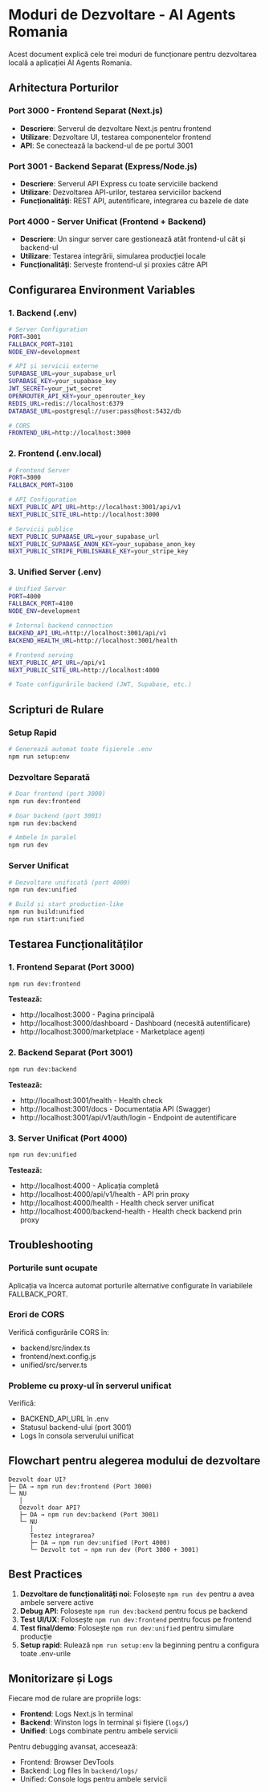 # Moduri de Dezvoltare - AI Agents Romania

Acest document explică cele trei moduri de funcționare pentru dezvoltarea locală a aplicației AI Agents Romania.

## Arhitectura Porturilor

### Port 3000 - Frontend Separat (Next.js)
- **Descriere**: Serverul de dezvoltare Next.js pentru frontend
- **Utilizare**: Dezvoltare UI, testarea componentelor frontend
- **API**: Se conectează la backend-ul de pe portul 3001

### Port 3001 - Backend Separat (Express/Node.js)
- **Descriere**: Serverul API Express cu toate serviciile backend
- **Utilizare**: Dezvoltarea API-urilor, testarea serviciilor backend
- **Funcționalități**: REST API, autentificare, integrarea cu bazele de date

### Port 4000 - Server Unificat (Frontend + Backend)
- **Descriere**: Un singur server care gestionează atât frontend-ul cât și backend-ul
- **Utilizare**: Testarea integrării, simularea producției locale
- **Funcționalități**: Servește frontend-ul și proxies către API

## Configurarea Environment Variables

### 1. Backend (.env)
```bash
# Server Configuration
PORT=3001
FALLBACK_PORT=3101
NODE_ENV=development

# API și servicii externe
SUPABASE_URL=your_supabase_url
SUPABASE_KEY=your_supabase_key
JWT_SECRET=your_jwt_secret
OPENROUTER_API_KEY=your_openrouter_key
REDIS_URL=redis://localhost:6379
DATABASE_URL=postgresql://user:pass@host:5432/db

# CORS
FRONTEND_URL=http://localhost:3000
```

### 2. Frontend (.env.local)
```bash
# Frontend Server
PORT=3000
FALLBACK_PORT=3100

# API Configuration
NEXT_PUBLIC_API_URL=http://localhost:3001/api/v1
NEXT_PUBLIC_SITE_URL=http://localhost:3000

# Servicii publice
NEXT_PUBLIC_SUPABASE_URL=your_supabase_url
NEXT_PUBLIC_SUPABASE_ANON_KEY=your_supabase_anon_key
NEXT_PUBLIC_STRIPE_PUBLISHABLE_KEY=your_stripe_key
```

### 3. Unified Server (.env)
```bash
# Unified Server
PORT=4000
FALLBACK_PORT=4100
NODE_ENV=development

# Internal backend connection
BACKEND_API_URL=http://localhost:3001/api/v1
BACKEND_HEALTH_URL=http://localhost:3001/health

# Frontend serving
NEXT_PUBLIC_API_URL=/api/v1
NEXT_PUBLIC_SITE_URL=http://localhost:4000

# Toate configurările backend (JWT, Supabase, etc.)
```

## Scripturi de Rulare

### Setup Rapid
```bash
# Generează automat toate fișierele .env
npm run setup:env
```

### Dezvoltare Separată
```bash
# Doar frontend (port 3000)
npm run dev:frontend

# Doar backend (port 3001)
npm run dev:backend

# Ambele în paralel
npm run dev
```

### Server Unificat
```bash
# Dezvoltare unificată (port 4000)
npm run dev:unified

# Build și start production-like
npm run build:unified
npm run start:unified
```

## Testarea Funcționalităților

### 1. Frontend Separat (Port 3000)
```bash
npm run dev:frontend
```
**Testează:**
- http://localhost:3000 - Pagina principală
- http://localhost:3000/dashboard - Dashboard (necesită autentificare)
- http://localhost:3000/marketplace - Marketplace agenți

### 2. Backend Separat (Port 3001)
```bash
npm run dev:backend
```
**Testează:**
- http://localhost:3001/health - Health check
- http://localhost:3001/docs - Documentația API (Swagger)
- http://localhost:3001/api/v1/auth/login - Endpoint de autentificare

### 3. Server Unificat (Port 4000)
```bash
npm run dev:unified
```
**Testează:**
- http://localhost:4000 - Aplicația completă
- http://localhost:4000/api/v1/health - API prin proxy
- http://localhost:4000/health - Health check server unificat
- http://localhost:4000/backend-health - Health check backend prin proxy

## Troubleshooting

### Porturile sunt ocupate
Aplicația va încerca automat porturile alternative configurate în variabilele FALLBACK_PORT.

### Erori de CORS
Verifică configurările CORS în:
- backend/src/index.ts
- frontend/next.config.js
- unified/src/server.ts

### Probleme cu proxy-ul în serverul unificat
Verifică:
- BACKEND_API_URL în .env
- Statusul backend-ului (port 3001)
- Logs în consola serverului unificat

## Flowchart pentru alegerea modului de dezvoltare

```
Dezvolt doar UI? 
├─ DA → npm run dev:frontend (Port 3000)
└─ NU
   │
   Dezvolt doar API?
   ├─ DA → npm run dev:backend (Port 3001)  
   └─ NU
      │
      Testez integrarea?
      ├─ DA → npm run dev:unified (Port 4000)
      └─ Dezvolt tot → npm run dev (Port 3000 + 3001)
```

## Best Practices

1. **Dezvoltare de funcționalități noi**: Folosește `npm run dev` pentru a avea ambele servere active
2. **Debug API**: Folosește `npm run dev:backend` pentru focus pe backend
3. **Test UI/UX**: Folosește `npm run dev:frontend` pentru focus pe frontend  
4. **Test final/demo**: Folosește `npm run dev:unified` pentru simulare producție
5. **Setup rapid**: Rulează `npm run setup:env` la beginning pentru a configura toate .env-urile

## Monitorizare și Logs

Fiecare mod de rulare are propriile logs:
- **Frontend**: Logs Next.js în terminal
- **Backend**: Winston logs în terminal și fișiere (`logs/`)
- **Unified**: Logs combinate pentru ambele servicii

Pentru debugging avansat, accesează:
- Frontend: Browser DevTools
- Backend: Log files în `backend/logs/`
- Unified: Console logs pentru ambele servicii